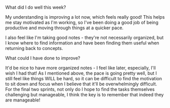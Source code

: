 What did I do well this week?

My understanding is improving a lot now, which feels really good! This helps me stay motivated as I'm working, so I've been doing a good job of being productive and moving through things at a quicker pace.

I also feel like I'm taking good notes - they're not necessarily organized, but I know where to find information and have been finding them useful when returning back to concepts.

 What could I have done to improve?

 It'd be nice to have more organized notes - I feel like later, especially, I'll wish I had that! As I mentioned above, the pace is going pretty well, but I still feel like things WILL be hard, so it can be difficult to find the motivation to sit down and focus when I believe that it'll be overwhelmingly difficult. For the final two sprints, not only do I hope to find the tasks themselves challenging but manageable, I think the key is to remember that indeed they are manageable!

